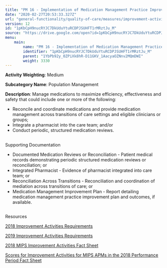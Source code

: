 ```yaml
---
title: "PM 16 - Implementation of Medication Management Practice Improvements"
date: "2020-02-27T20:53:33.327Z"
url: "general-functionality/quality-of-care/measures/improvement-activities-measures/2018-improvement-activities/pm-16-implementation-of-medication-management-practice-improvements.html"
version: 12
id: "1pKbCpH9nucRYJC7DkUduYtuRCDPJSUHFT1rMRztJu_M"
source: "https://drive.google.com/open?id=1pKbCpH9nucRYJC7DkUduYtuRCDPJSUHFT1rMRztJu_M"
menu:
    main:
        name: "PM 16 - Implementation of Medication Management Practice Improvements"
        identifier: "1pKbCpH9nucRYJC7DkUduYtuRCDPJSUHFT1rMRztJu_M"
        parent: "1YbPb92y_0ZPiXk8hR-D11GKV_1AacyaOZNnv2MQmDWI"
        weight: 3330
---
```









**Activity Weighting**: Medium

**Subcategory Name**: Population Management

**Description**: Manage medications to maximize efficiency, effectiveness and safety that could include one or more of the following:

* Reconcile and coordinate medications and provide medication management across transitions of care settings and eligible clinicians or groups; 
* Integrate a pharmacist into the care team; and/or
* Conduct periodic, structured medication reviews.







## 

Supporting Documentation

* Documented Medication Reviews or Reconciliation - Patient medical records demonstrating periodic structured medication reviews or reconciliation; or 
* Integrated Pharmacist - Evidence of pharmacist integrated into care team; or 
* Reconciliation Across Transitions - Reconciliation and coordination of mediation across transitions of care; or 
* Medication Management Improvement Plan - Report detailing medication management practice improvement plan and outcomes, if available.







## 

Resources

[2018 Improvement Activities Requirements](https://qpp.cms.gov/mips/improvement-activities?py=2018)

[2019 Improvement Activities Requirements](https://qpp.cms.gov/mips/improvement-activities?py=2019)

[2018 MIPS Improvement Activities Fact Sheet](https://qpp.cms.gov/resource/2018%20MIPS%20Improvement%20Activities%20Fact%20Sheet)

[Scores for Improvement Activities for MIPS APMs in the 2018 Performance Period Fact Sheet](https://qpp.cms.gov/resource/2018%20MIPS%20APMs%20improvement%20Activities%20scores%20fact%20sheet)


